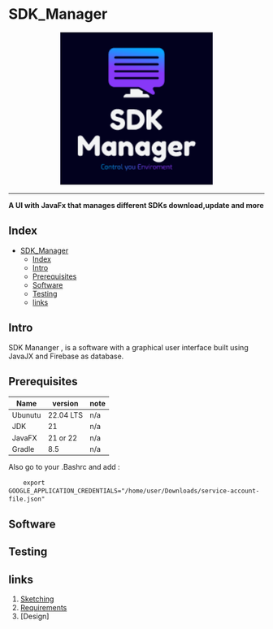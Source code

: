 # SDK_Manager


<p align ="center">
<img src="./Documents/images/Logo.png" alt="drawing" width="300">
</p>

-------------------------------

**A UI with JavaFx that manages different SDKs download,update and more**

## Index 
- [SDK\_Manager](#sdk_manager)
  - [Index](#index)
  - [Intro](#intro)
  - [Prerequisites](#prerequisites)
  - [Software](#software)
  - [Testing](#testing)
  - [links](#links)


## Intro

SDK Mananger , is a software with a graphical user interface built using JavaJX and Firebase as database.

## Prerequisites

| Name | version | note|
|------|------|------| 
| Ubunutu | 22.04 LTS | n/a|
|JDK | 21 |n/a|
|JavaFX|21 or 22 | n/a|
|Gradle | 8.5 | n/a|

Also go to your .Bashrc and add :

        export GOOGLE_APPLICATION_CREDENTIALS="/home/user/Downloads/service-account-file.json"

## Software

## Testing

## links 

1. [Sketching](/Documents/Sketching.md)
2. [Requirements](/Documents/Requirements.md)
3. [Design]
